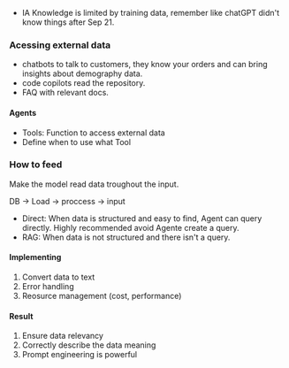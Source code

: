 - IA Knowledge is limited by training data, remember like chatGPT didn't know things after Sep 21.

### Acessing external data

- chatbots to talk to customers, they know your orders and can bring insights about demography data.
- code copilots read the repository.
- FAQ with relevant docs.

#### Agents

- Tools: Function to access external data
- Define when to use what Tool

### How to feed

Make the model read data troughout the input.

DB -> Load -> proccess -> input

- Direct: When data is structured and easy to find, Agent can query directly. Highly recommended avoid Agente create a query.
- RAG: When data is not structured and there isn't a query.

#### Implementing

1. Convert data to text
2. Error handling
3. Reosurce management (cost, performance)

#### Result

1. Ensure data relevancy
2. Correctly describe the data meaning
3. Prompt engineering is powerful
